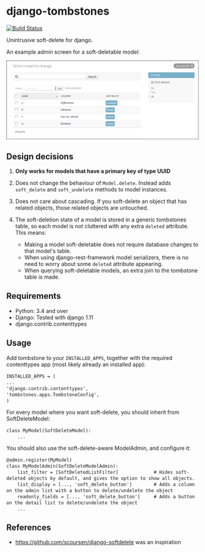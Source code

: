 django-tombstones
=================

[![Build Status](https://travis-ci.org/skioo/django-tombstones.svg?branch=master)](https://travis-ci.org/skioo/django-tombstones)


Unintrusive soft-delete for django.


An example admin screen for a soft-deletable model:

![Example admin](docs/soft_delete_admin.png)


Design decisions
----------------

1) **Only works for models that have a primary key of type UUID**

2) Does not change the behaviour of `Model.delete`. Instead adds `soft_delete` and `soft_undelete` methods to model instances.

3) Does not care about cascading. If you soft-delete an object that has related objects, those related objects are untouched.

4) The soft-deletion state of a model is stored in a generic tombstones table, so each model is not cluttered with any extra `deleted` attribute.
This means:
    * Making a model soft-deletable does not require database changes to that model's table.
    * When using django-rest-framework model serializers, there is no need to worry about some `deleted` attribute appearing.
    * When querying soft-deletable models, an extra join to the tombstone table is made.


Requirements
------------

* Python: 3.4 and over
* Django: Tested with django 1.11
* django.contrib.contenttypes


Usage
-----

Add tombstone to your `INSTALLED_APPS`, together with the required contenttypes app (most likely already an installed app):

    INSTALLED_APPS = (
    ...
    'django.contrib.contenttypes',
    'tombstones.apps.TombstoneConfig',
    )


For every model where you want soft-delete, you should inherit from SoftDeleteModel:

    class MyModel(SoftDeleteModel):
        ...

You should also use the soft-delete-aware ModelAdmin, and configure it:

    @admin.register(MyModel)
    class MyModelAdmin(SoftDeleteModelAdmin):
        list_filter = [SoftDeletedListFilter]             # Hides soft-deleted objects by default, and gives the option to show all objects.
        list_display = [..., 'soft_delete_button']        # Adds a column on the admin list with a button to delete/undelete the object
        readonly_fields = [..., 'soft_delete_button']     # Adds a button on the detail list to delete/undelete the object
        ...


References
----------
- https://github.com/scoursen/django-softdelete was an inspiration


